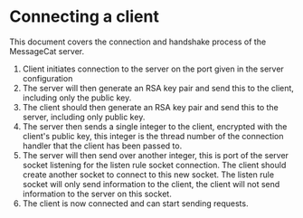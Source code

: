 # Connecting a client
This document covers the connection and handshake process of the MessageCat server.

1. Client initiates connection to the server on the port given in the server configuration
2. The server will then generate an RSA key pair and send this to the client, including only the public key.
3. The client should then generate an RSA key pair and send this to the server, including only public key.
4. The server then sends a single integer to the client, encrypted with the client's public key, this integer is the thread number of the connection handler that the client has been passed to.
5. The server will then send over another integer, this is port of the server socket listening for the listen rule socket connection. The client should create another socket to connect to this new socket. The listen rule socket will only send information to the client, the client will not send information to the server on this socket.
6. The client is now connected and can start sending requests.